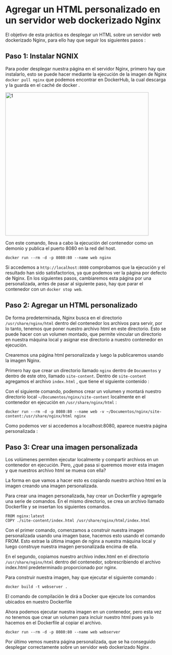 # Agregar un HTML personalizado en un servidor web dockerizado Nginx

El objetivo de esta práctica es desplegar un HTML sobre un servidor web dockerizado Nginx, para ello hay que seguir los siguientes pasos : 

## Paso 1: Instalar NGNIX

Para poder desplegar nuestra página en el servidor Nginx, primero hay que instalarlo, esto se puede hacer mediante la ejecución de la imagen de Nginx 
``docker pull nginx`` que podemos encontrar en DockerHub, la cual descarga y la guarda en el caché de docker . 

<img width="446" alt="1" src="https://user-images.githubusercontent.com/91699247/168776669-a6b66d4c-1ad4-42f7-84d0-57b70c2b4c95.PNG">


Con este comando, lleva a cabo la ejecución del contenedor como un demonio y publica el puerto 8080 en la red del host.
```
docker run --rm -d -p 8080:80 --name web nginx
```

Si accedemos a ``http://localhost:8080`` comprobamos que la ejecución y el resultado han sido satisfactorios, ya que podemos ver la página por defecto de Nginx.
En los siguientes pasos, cambiaremos esta página por una personalizada, antes de pasar al siguiente paso, hay que parar el contenedor con un ``docker stop web``.


## Paso 2: Agregar un HTML personalizado

De forma predeterminada, Nginx busca en el directorio ``/usr/share/nginx/html`` dentro del contenedor los archivos para servir, por lo tanto, tenemos que poner
nuestro archivo html en este directorio. Esto se puede hacer con un volumen montado, que permite vincular un directorio en nuestra máquina local y asignar ese 
directorio a nuestro contenedor en ejecución.

Crearemos una página html personalizada y luego la publicaremos usando la imagen Nginx.

Primero hay que crear un directorio llamado ``nginx`` dentro de ``Documentos`` y dentro de este otro, llamado ``site-content``. 
Dentro de ``site-content`` agregamos el archivo ``index.html`` , que tiene el siguiente contenido : 


Con el siguiente comando, podemos crear un volumen y montará nuestro directorio local ``~/Documentos/nginx/site-content`` localmente en el contenedor en ejecución 
en ``/usr/share/nginx/html`` :
```
docker run --rm -d -p 8080:80 --name web -v ~/Documentos/nginx/site-content:/usr/share/nginx/html nginx
```

Como podemos ver si accedemos a localhost:8080, aparece nuestra página personalizada :


## Paso 3: Crear una imagen personalizada

Los volúmenes permiten ejecutar localmente y compartir archivos en un contenedor en ejecución. Pero, ¿qué pasa si queremos mover esta imagen y que nuestros archivo html se mueva con ella?

La forma en que vamos a hacer esto es copiando nuestro archivo html en la imagen creando una imagen personalizada. 

Para crear una imagen personalizada, hay crear un Dockerfile y agregarle una serie de comandos. En el mismo directorio, se crea un archivo llamado Dockerfile y 
se insertan los siguientes comandos.


```
FROM nginx:latest
COPY ./site-content/index.html /usr/share/nginx/html/index.html
```

Con el primer comando, comenzamos a construir nuestra imagen personalizada usando una imagen base, hacemos esto usando el comando FROM. Esto extrae la última imagen de nginx a nuestra máquina local y luego construye nuestra imagen personalizada encima de ella.

En el segundo, copiamos nuestro archivo index.html en el directorio ``/usr/share/nginx/html`` dentro del contenedor, sobrescribiendo el archivo index.html predeterminado proporcionado por nginx.

Para construir nuestra imagen, hay que ejecutar el siguiente comando :

```
docker build -t webserver .
```

El comando de compilación le dirá a Docker que ejecute los comandos ubicados en nuestro Dockerfile


Ahora podemos ejecutar nuestra imagen en un contenedor, pero esta vez no tenemos que crear un volumen para incluir nuestro html pues ya lo hacemos en el Dockerfile
al copiar el archivo.

```
docker run --rm -d -p 8080:80 --name web webserver
```

Por último vemos nuestra página personalizada, que se ha conseguido desplegar correctamente sobre un servidor web dockerizado Nginx .
